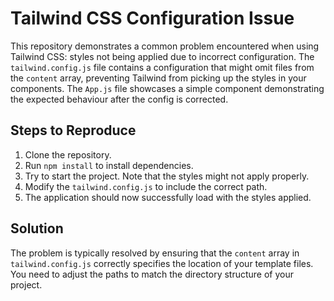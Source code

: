 # Tailwind CSS Configuration Issue

This repository demonstrates a common problem encountered when using Tailwind CSS: styles not being applied due to incorrect configuration. The `tailwind.config.js` file contains a configuration that might omit files from the `content` array, preventing Tailwind from picking up the styles in your components.  The `App.js` file showcases a simple component demonstrating the expected behaviour after the config is corrected.

## Steps to Reproduce

1. Clone the repository.
2. Run `npm install` to install dependencies.
3. Try to start the project. Note that the styles might not apply properly.
4. Modify the `tailwind.config.js` to include the correct path.
5. The application should now successfully load with the styles applied.

## Solution

The problem is typically resolved by ensuring that the `content` array in `tailwind.config.js` correctly specifies the location of your template files. You need to adjust the paths to match the directory structure of your project.